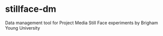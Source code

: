 # stillface-dm
Data management tool for Project Media Still Face experiments by Brigham Young University
